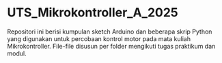 # UTS_Mikrokontroller_A_2025
Repositori ini berisi kumpulan sketch Arduino dan beberapa skrip Python yang digunakan untuk percobaan kontrol motor pada mata kuliah Mikrokontroller. File-file disusun per folder mengikuti tugas praktikum dan modul.
